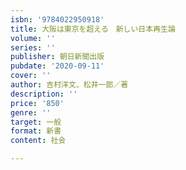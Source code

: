 ```yaml
---
isbn: '9784022950918'
title: 大阪は東京を超える　新しい日本再生論
volume: ''
series: ''
publisher: 朝日新聞出版
pubdate: '2020-09-11'
cover: ''
author: 吉村洋文、松井一郎／著
description: ''
price: '850'
genre: ''
target: 一般
format: 新書
content: 社会

---
```

